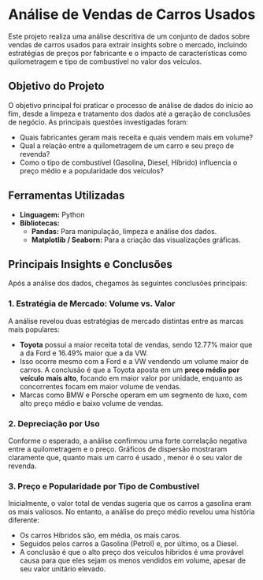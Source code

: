 # Análise de Vendas de Carros Usados

Este projeto realiza uma análise descritiva de um conjunto de dados sobre vendas de carros usados para extrair insights sobre o mercado, incluindo estratégias de preços por fabricante e o impacto de características como quilometragem e tipo de combustível no valor dos veículos.

## Objetivo do Projeto

O objetivo principal foi praticar o processo de análise de dados do início ao fim, desde a limpeza e tratamento dos dados até a geração de conclusões de negócio. As principais questões investigadas foram:

* Quais fabricantes geram mais receita e quais vendem mais em volume?
* Qual a relação entre a quilometragem de um carro e seu preço de revenda?
* Como o tipo de combustível (Gasolina, Diesel, Híbrido) influencia o preço médio e a popularidade dos veículos?

## Ferramentas Utilizadas

* **Linguagem:** Python
* **Bibliotecas:**
    * **Pandas:** Para manipulação, limpeza e análise dos dados.
    * **Matplotlib / Seaborn:** Para a criação das visualizações gráficas.

## Principais Insights e Conclusões

Após a análise dos dados, chegamos às seguintes conclusões principais:

### 1. Estratégia de Mercado: Volume vs. Valor
A análise revelou duas estratégias de mercado distintas entre as marcas mais populares:
* **Toyota** possui a maior receita total de vendas, sendo 12.77% maior que a da Ford e 16.49% maior que a da VW.
* Isso ocorre mesmo com a Ford e a VW vendendo um volume maior de carros. A conclusão é que a Toyota aposta em um **preço médio por veículo mais alto**, focando em maior valor por unidade, enquanto as concorrentes focam em maior volume de vendas.
* Marcas como BMW e Porsche operam em um segmento de luxo, com alto preço médio e baixo volume de vendas.

### 2. Depreciação por Uso
Conforme o esperado, a análise confirmou uma forte correlação negativa entre a quilometragem e o preço. Gráficos de dispersão mostraram claramente que, quanto mais um carro é usado , menor é o seu valor de revenda.

### 3. Preço e Popularidade por Tipo de Combustível
Inicialmente, o valor total de vendas sugeria que os carros a gasolina eram os mais valiosos. No entanto, a análise do preço médio revelou uma história diferente:
* Os carros Híbridos são, em média, os mais caros.
* Seguidos pelos carros a Gasolina (Petrol) e, por último, os a Diesel.
* A conclusão é que o alto preço dos veículos híbridos é uma provável causa para que eles sejam os menos vendidos em volume, apesar de seu valor unitário elevado.
